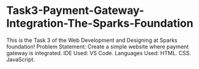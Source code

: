 # Task3-Payment-Gateway-Integration-The-Sparks-Foundation
This is the Task 3 of the Web Development and Designing at Sparks foundation!
Problem Statement: Create a simple website where payment gateway is integrated.
IDE Used: VS Code.
Languages Used:
HTML.
CSS.
JavaScript.
